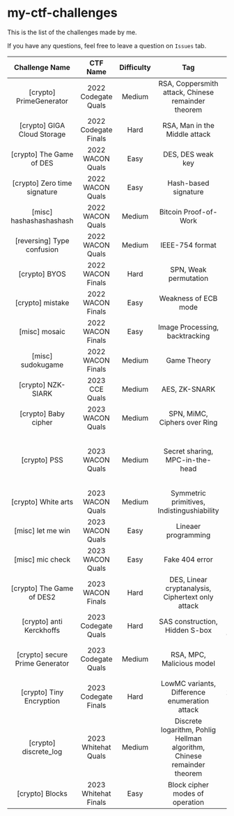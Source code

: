 # my-ctf-challenges

This is the list of the challenges made by me.

If you have any questions, feel free to leave a question on `Issues` tab.


|        **Challenge Name**       |     **CTF Name**     | **Difficulty** |                                 **Tag**                                 |                                        **References**                                       |
|:-------------------------------:|:--------------------:|:--------------:|:-----------------------------------------------------------------------:|:-------------------------------------------------------------------------------------------:|
| [crypto] PrimeGenerator         | 2022 Codegate Quals  | Medium         | RSA, Coppersmith attack, Chinese remainder theorem                      |                                                                                             |
| [crypto] GIGA Cloud Storage     | 2022 Codegate Finals | Hard           | RSA, Man in the Middle attack                                           | eprint 2022/959(MEGA: Malleable Encryption Goes Awry)                                       |
| [crypto] The Game of DES        | 2022 WACON Quals     | Easy           | DES, DES weak key                                                       |                                                                                             |
| [crypto] Zero time signature    | 2022 WACON Quals     | Easy           | Hash-based signature                                                    |                                                                                             |
| [misc] hashashashashash         | 2022 WACON Quals     | Medium         | Bitcoin Proof-of-Work                                                   |                                                                                             |
| [reversing] Type confusion      | 2022 WACON Quals     | Medium         | IEEE-754 format                                                         |                                                                                             |
| [crypto] BYOS                   | 2022 WACON Finals    | Hard           | SPN, Weak permutation                                                   |                                                                                             |
| [crypto] mistake                | 2022 WACON Finals    | Easy           | Weakness of ECB mode                                                    |                                                                                             |
| [misc] mosaic                   | 2022 WACON Finals    | Easy           | Image Processing, backtracking                                          |                                                                                             |
| [misc] sudokugame               | 2022 WACON Finals    | Medium         | Game Theory                                                             |                                                                                             |
| [crypto] NZK-SIARK              | 2023 CCE Quals       | Medium         | AES, ZK-SNARK                                                           |                                                                                             |
| [crypto] Baby cipher            | 2023 WACON Quals     | Medium         | SPN, MiMC, Ciphers over Ring                                            |                                                                                             |
| [crypto] PSS                    | 2023 WACON Quals     | Medium         | Secret sharing, MPC-in-the-head                                         | eprint 2018/1212(Multi-Target Attacks on the Picnic Signature Scheme and Related Protocols) |
| [crypto] White arts             | 2023 WACON Quals     | Medium         | Symmetric primitives, Indistingushiability                              |                                                                                             |
| [misc] let me win               | 2023 WACON Quals     | Easy           | Lineaer programming                                                     |                                                                                             |
| [misc] mic check                | 2023 WACON Quals     | Easy           | Fake 404 error                                                          |                                                                                             |
| [crypto] The Game of DES2       | 2023 WACON Finals    | Hard           | DES, Linear cryptanalysis, Ciphertext only attack                       | DOI 10.1007/3-540-48285-7_33(Linear Cryptanalysis Method for DES Cipher)                    |
| [crypto] anti Kerckhoffs        | 2023 Codegate Quals  | Hard           | SAS construction, Hidden S-box                                          | DOI 10.1007/3-540-44987-6_24(Structural Cryptanalysis of SASAS)                             |
| [crypto] secure Prime Generator | 2023 Codegate Quals  | Medium         | RSA, MPC, Malicious model                                               | eprint 2020/370(Multiparty generation of an RSA Modulus)                                    |
| [crypto] Tiny Encryption        | 2023 Codegate Finals | Hard           | LowMC variants, Difference enumeration attack                           | eprint 2018/859(Cryptanalysis of Low-Data Instances of Full LowMCv2)                        |
| [crypto] discrete_log           | 2023 Whitehat Quals  | Medium         | Discrete logarithm, Pohlig Hellman algorithm, Chinese remainder theorem |                                                                                             |
| [crypto] Blocks                 | 2023 Whitehat Finals | Easy           | Block cipher modes of operation                                         |                                                                                             |
